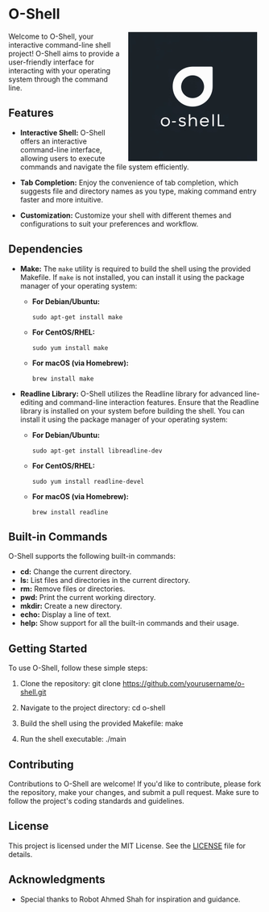 # O-Shell

<img src="./img/logo.jpeg" align="right" width="256" height="256" style="margin: 0 10px">

Welcome to O-Shell, your interactive command-line shell project! O-Shell aims to provide a user-friendly interface for interacting with your operating system through the command line.

## Features

- **Interactive Shell:** O-Shell offers an interactive command-line interface, allowing users to execute commands and navigate the file system efficiently.

- **Tab Completion:** Enjoy the convenience of tab completion, which suggests file and directory names as you type, making command entry faster and more intuitive.

- **Customization:** Customize your shell with different themes and configurations to suit your preferences and workflow.

## Dependencies

- **Make:** The `make` utility is required to build the shell using the provided Makefile. If `make` is not installed, you can install it using the package manager of your operating system:
  - **For Debian/Ubuntu:**
    ```
    sudo apt-get install make
    ```
  - **For CentOS/RHEL:**
    ```
    sudo yum install make
    ```
  - **For macOS (via Homebrew):**
    ```
    brew install make
    ```

- **Readline Library:** O-Shell utilizes the Readline library for advanced line-editing and command-line interaction features. Ensure that the Readline library is installed on your system before building the shell. You can install it using the package manager of your operating system:
  - **For Debian/Ubuntu:**
    ```
    sudo apt-get install libreadline-dev
    ```
  - **For CentOS/RHEL:**
    ```
    sudo yum install readline-devel
    ```
  - **For macOS (via Homebrew):**
    ```
    brew install readline

## Built-in Commands

O-Shell supports the following built-in commands:

- **cd:** Change the current directory.
- **ls:** List files and directories in the current directory.
- **rm:** Remove files or directories.
- **pwd:** Print the current working directory.
- **mkdir:** Create a new directory.
- **echo:** Display a line of text.
- **help:** Show support for all the built-in commands and their usage.

## Getting Started

To use O-Shell, follow these simple steps:

1. Clone the repository:
git clone https://github.com/yourusername/o-shell.git


2. Navigate to the project directory:
cd o-shell



3. Build the shell using the provided Makefile:
make

4. Run the shell executable:
./main

## Contributing

Contributions to O-Shell are welcome! If you'd like to contribute, please fork the repository, make your changes, and submit a pull request. Make sure to follow the project's coding standards and guidelines.

## License

This project is licensed under the MIT License. See the [LICENSE](LICENSE) file for details.

## Acknowledgments

- Special thanks to Robot Ahmed Shah for inspiration and guidance.
